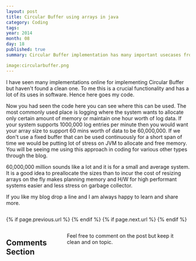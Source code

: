 ```yaml
---
layout: post
title: Circular Buffer using arrays in java
category: Coding
tags: 
year: 2014
month: 08
day: 18
published: true
summary: Circular Buffer implementation has many important usecases from logging to serialization to use fixed memory size.

image:circularbuffer.png
---
```


I have seen many implementations online for implementing Circular Buffer but haven't found a clean one. To me this is a crucial functionality and has a lot of its uses in software. Hence here goes my code.

<script src="https://gist.github.com/vallur/cfe0f9fd94f99fe8c63e.js"></script>

Now you had seen the code here you can see where this can be used. The most commonly used place is logging where the system wants to allocate only certain amount of memory or maintain one hour worth of log data. If your system supports 1000,000 log entries per minute then you would want your array size to support 60 mins worth of data to be 60,000,000. If we don't use a fixed buffer that can be used continuously for a short span of time we would be putting lot of stress on JVM to allocate and free memory. You will be seeing me using this approach in coding for various other types through the blog. 

60,000,000 million sounds like a lot and it is for a small and average system. It is a good idea to preallocate the sizes than to incur the cost of resizing arrays on the fly makes planning memory and H/W for high performant systems easier and less stress on garbage collector.   

If you like my blog drop a line and I am always happy to learn and share more.


<div class="row">	
	<div class="span9 column">
			<p class="pull-right">{% if page.previous.url %} <a href="{{page.previous.url}}" title="Previous Post: {{page.previous.title}}"><i class="icon-chevron-left"></i></a> 	{% endif %}   {% if page.next.url %} 	<a href="{{page.next.url}}" title="Next Post: {{page.next.title}}"><i class="icon-chevron-right"></i></a> 	{% endif %} </p>  
	</div>
</div>

<div class="row">	
    <div class="span9 columns">    
		<h2>Comments Section</h2>
	    <p>Feel free to comment on the post but keep it clean and on topic.</p>	
		<div id="disqus_thread"></div>
		<script type="text/javascript">
			/* * * CONFIGURATION VARIABLES: EDIT BEFORE PASTING INTO YOUR WEBPAGE * * */
			var disqus_shortname = 'vallur'; // required: replace example with your forum shortname
			var disqus_identifier = '{{ page.url }}';
			var disqus_url = 'http://erjjones.github.com{{ page.url }}';
			
			/* * * DON'T EDIT BELOW THIS LINE * * */
			(function() {
				var dsq = document.createElement('script'); dsq.type = 'text/javascript'; dsq.async = true;
				dsq.src = 'http://' + disqus_shortname + '.disqus.com/embed.js';
				(document.getElementsByTagName('head')[0] || document.getElementsByTagName('body')[0]).appendChild(dsq);
			})();
		</script>
		<noscript>Please enable JavaScript to view the <a href="http://disqus.com/?ref_noscript">comments powered by Disqus.</a></noscript>
		<a href="http://disqus.com" class="dsq-brlink">blog comments powered by <span class="logo-disqus">Disqus</span></a>
	</div>
</div>

<!-- Twitter -->
<script>!function(d,s,id){var js,fjs=d.getElementsByTagName(s)[0];if(!d.getElementById(id)){js=d.createElement(s);js.id=id;js.src="//platform.twitter.com/widgets.js";fjs.parentNode.insertBefore(js,fjs);}}(document,"script","twitter-wjs");</script>

<!-- Google + -->
<script type="text/javascript">
  (function() {
    var po = document.createElement('script'); po.type = 'text/javascript'; po.async = true;
    po.src = 'https://apis.google.com/js/plusone.js';
    var s = document.getElementsByTagName('script')[0]; s.parentNode.insertBefore(po, s);
  })();
</script>
